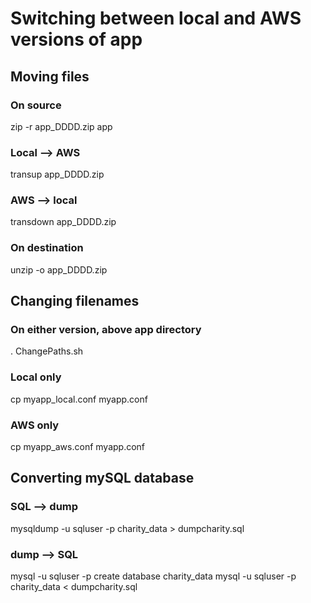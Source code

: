 # Switching between local and AWS versions of app

## Moving files
### On source
zip -r app_DDDD.zip app

### Local --> AWS
transup app_DDDD.zip

### AWS --> local
transdown app_DDDD.zip

### On destination
unzip -o app_DDDD.zip

## Changing filenames
### On either version, above app directory
. ChangePaths.sh

### Local only
cp myapp_local.conf myapp.conf

### AWS only
cp myapp_aws.conf myapp.conf

## Converting mySQL database
### SQL --> dump
mysqldump -u sqluser -p charity_data > dumpcharity.sql

### dump --> SQL
mysql -u sqluser -p create database charity_data
mysql -u sqluser -p charity_data < dumpcharity.sql